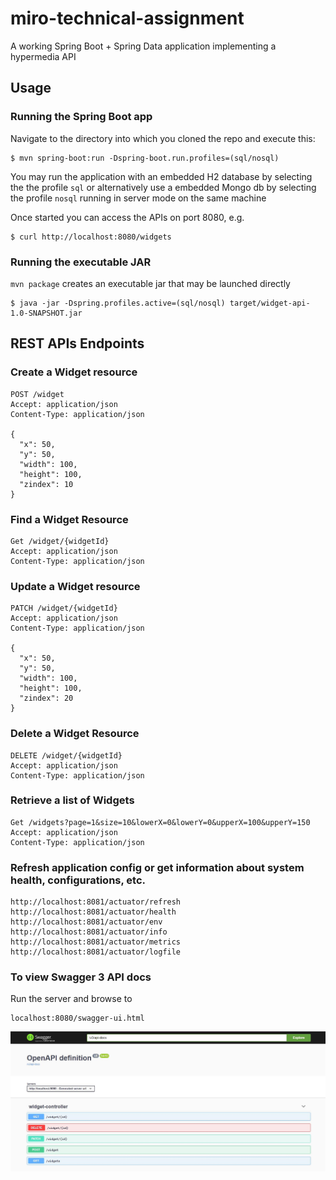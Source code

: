 # miro-technical-assignment

A working Spring Boot + Spring Data application implementing a hypermedia API 
    
## Usage
### Running the Spring Boot app
Navigate to the directory into which you cloned the repo and execute this:
```
$ mvn spring-boot:run -Dspring-boot.run.profiles=(sql/nosql)
```
You may run the application with an embedded H2 database by selecting the the profile `sql`  or alternatively use a embedded Mongo db by selecting the profile `nosql` running in server mode on the same machine  

Once started you can access the APIs on port 8080, e.g.
```
$ curl http://localhost:8080/widgets
``` 

### Running the executable JAR

`mvn package` creates an executable jar that may be launched directly

```
$ java -jar -Dspring.profiles.active=(sql/nosql) target/widget-api-1.0-SNAPSHOT.jar
```

## REST APIs Endpoints
### Create a Widget resource
```
POST /widget
Accept: application/json
Content-Type: application/json

{
  "x": 50,
  "y": 50,
  "width": 100,
  "height": 100,
  "zindex": 10
}
```

### Find a Widget Resource
```
Get /widget/{widgetId}
Accept: application/json
Content-Type: application/json
```

### Update a Widget resource
```
PATCH /widget/{widgetId}
Accept: application/json
Content-Type: application/json

{
  "x": 50,
  "y": 50,
  "width": 100,
  "height": 100,
  "zindex": 20
}
```

### Delete a Widget Resource
```
DELETE /widget/{widgetId}
Accept: application/json
Content-Type: application/json
```


### Retrieve a list of Widgets
```
Get /widgets?page=1&size=10&lowerX=0&lowerY=0&upperX=100&upperY=150
Accept: application/json
Content-Type: application/json
```

### Refresh application config or get information about system health, configurations, etc.
```
http://localhost:8081/actuator/refresh
http://localhost:8081/actuator/health
http://localhost:8081/actuator/env
http://localhost:8081/actuator/info
http://localhost:8081/actuator/metrics
http://localhost:8081/actuator/logfile
```
### To view Swagger 3 API docs
Run the server and browse to 
```
localhost:8080/swagger-ui.html
```
![Swagger UI](img/swagger.jpg "Swagger UI")